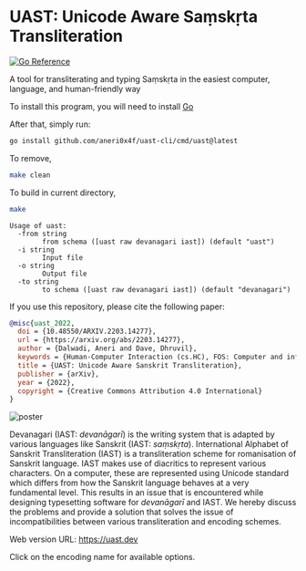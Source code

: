 # UAST: Unicode Aware Saṃskṛta Transliteration

[![Go Reference](https://pkg.go.dev/badge/github.com/aneri0x4f/uast-cli.svg)](https://pkg.go.dev/github.com/aneri0x4f/uast-cli)

A tool for transliterating and typing Saṃskṛta in the easiest
computer, language, and human-friendly way

To install this program, you will need to install [Go](https://go.dev/)

After that, simply run:

```bash
go install github.com/aneri0x4f/uast-cli/cmd/uast@latest
```

To remove,

```bash
make clean
```

To build in current directory,

```bash
make
```

```
Usage of uast:
  -from string
    	from schema ([uast raw devanagari iast]) (default "uast")
  -i string
    	Input file
  -o string
    	Output file
  -to string
    	to schema ([uast raw devanagari iast]) (default "devanagari")
```

If you use this repository, please cite the following paper:

```bibtex
@misc{uast_2022,
  doi = {10.48550/ARXIV.2203.14277},
  url = {https://arxiv.org/abs/2203.14277},
  author = {Dalwadi, Aneri and Dave, Dhruvil},
  keywords = {Human-Computer Interaction (cs.HC), FOS: Computer and information sciences, H.5.2},
  title = {UAST: Unicode Aware Sanskrit Transliteration},
  publisher = {arXiv},
  year = {2022},
  copyright = {Creative Commons Attribution 4.0 International}
}
```

![poster](/uast_poster.png)

Devanagari (IAST: _devanāgarī_) is the writing system that is adapted by various languages like Sanskrit (IAST: _saṃskṛta_). International Alphabet of Sanskrit Transliteration (IAST) is a transliteration scheme for romanisation of Sanskrit language. IAST makes use of diacritics to represent various characters. On a computer, these are represented using Unicode standard which differs from how the Sanskrit language behaves at a very fundamental level. This results in an issue that is encountered while designing typesetting software for _devanāgarī_ and IAST. We hereby discuss the problems and provide a solution that solves the issue of incompatibilities between various transliteration and encoding schemes.

Web version URL: https://uast.dev

Click on the encoding name for available options.
